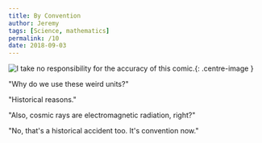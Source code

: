```yaml
---
title: By Convention
author: Jeremy
tags: [Science, mathematics]
permalink: /10
date: 2018-09-03
---
```


![I take no responsibility for the accuracy of this comic.](https://res.cloudinary.com/dh3hm8pb7/image/upload/c_scale,q_auto:best,w_600/v1533412856/Handwaving/Published/ByConvention.png){: .centre-image }

"Why do we use these weird units?"

"Historical reasons."

"Also, cosmic rays are electromagnetic radiation, right?"

"No, that's a historical accident too. It's convention now."